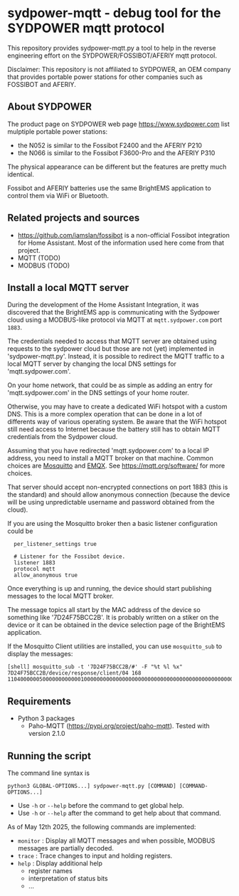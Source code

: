 # sydpower-mqtt - debug tool for the SYDPOWER mqtt protocol

This repository provides sydpower-mqtt.py a tool to help in the reverse engineering effort on the SYDPOWER/FOSSIBOT/AFERIY mqtt protocol. 

Disclaimer: This repository is not affiliated to SYDPOWER, an OEM company that provides portable power stations for other companies such as FOSSIBOT and AFERIY.

## About SYDPOWER

The product page on SYDPOWER web page https://www.sydpower.com list mulptiple portable power stations:
   - the N052 is similar to the Fossibot F2400 and the AFERIY P210
   - the N066 is similar to the Fossibot F3600-Pro and the AFERIY P310 

The physical appearance can be different but the features are pretty much identical.

Fossibot and AFERIY batteries use the same BrightEMS application to control them via WiFi or Bluetooth.

## Related projects and sources

  - https://github.com/iamslan/fossibot is a non-official Fossibot integration for Home Assistant. Most of the information used here come from that project.
  - MQTT   (TODO)
  - MODBUS (TODO)

## Install a local MQTT server

During the development of the Home Assistant Integration, it was discovered that the BrightEMS app is communicating with the Sydpower cloud using a MODBUS-like protocol via MQTT at `mqtt.sydpower.com` port `1883`.

The credentials needed to access that MQTT server are obtained using requests to the sydpower cloud but those are not (yet) implemented in 'sydpower-mqtt.py'. Instead, it is possible to redirect the MQTT traffic to a local MQTT server by changing the local DNS settings for 'mqtt.sydpower.com'.

On your home network, that could be as simple as adding an entry for 'mqtt.sydpower.com' in the DNS settings of your home router. 

Otherwise, you may have to create a dedicated WiFi hotspot with a custom DNS. This is a more complex operation that can be done in a lot of differents way of various operating system. Be aware that the WiFi hotspot still need access to Internet because the battery still has to obtain MQTT credentials from the Sydpower cloud.   

Assuming that you have redirected 'mqtt.sydpower.com' to a local IP address, you need to install a MQTT broker on that machine. Common choices are [Mosquitto](https://www.mosquitto.org/) and  [EMQX](https://www.emqx.com/en/products/emqx). See https://mqtt.org/software/ for more choices.

That server should accept non-encrypted connections on port 1883 (this is the standard) and should allow anonymous connection (because the device will be using unpredictable username and password obtained from the cloud).

If you are using the Mosquitto broker then a basic listener configuration could be 
```
  per_listener_settings true
  
  # Listener for the Fossibot device.
  listener 1883
  protocol mqtt
  allow_anonymous true
```

Once everything is up and running, the device should start publishing messages to the local MQTT broker.

The message topics all start by the MAC address of the device so something like '7D24F75BCC2B'. It is probably written on a stiker on the device or it can be obtained in the device selection page of the BrightEMS application. 

If the Mosquitto Client utilities are installed, you can use `mosquitto_sub` to display the messages:

```
[shell] mosquitto_sub -t '7D24F75BCC2B/#' -F "%t %l %x"
7D24F75BCC2B/device/response/client/04 168 11040000005000000000000100000000000000000000000000000000000000000000000000000000000008fe01f4000800a000000000000000000000000000000000000000000000000000000000000000000000000800000804000000000000000000003000400000000000000000b400000188000002380000000008860000000000ffffff0000000000000000000000000000000000000000000000000000000000000000c314
```

## Requirements 

- Python 3 packages
  - Paho-MQTT (https://pypi.org/project/paho-mqtt). Tested with version 2.1.0

## Running the script

The command line syntax is

```
python3 GLOBAL-OPTIONS...] sydpower-mqtt.py [COMMAND] [COMMAND-OPTIONS...] 
```

- Use `-h` or `--help` before the command to get global help.
- Use `-h` or `--help` after the command to get help about that command.

As of May 12th 2025, the following commands are implemented:
  - `monitor` : Display all MQTT messages and when possible, MODBUS messages are partially decoded.
  - `trace` : Trace changes to input and holding registers. 
  - `help` : Display additional help
    - register names
    - interpretation of status bits
    - ...

